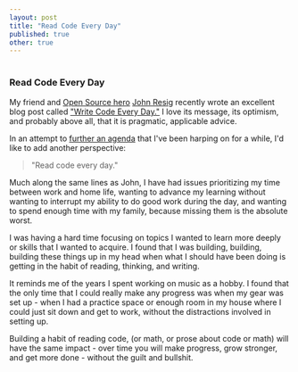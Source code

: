 ```yaml
---
layout: post
title: "Read Code Every Day"
published: true
other: true
---
```

# 
# 
### Read Code Every Day

My friend and <a href="https://github.com/jeresig">Open Source hero</a> <a href="http://twitter.com/jeresig">John Resig</a> recently wrote an excellent blog post called <a href="http://ejohn.org/blog/write-code-every-day/">"Write Code Every Day."</a> I love its message, its optimism, and probably above all, that it is pragmatic, applicable advice.

In an attempt to <a href="https://github.com/papers-we-love/papers-we-love">further an agenda</a> that I've been harping on for a while, I'd like to add another perspective:

> "Read code every day."

Much along the same lines as John, I have had issues prioritizing my time between work and home life, wanting to advance my learning without wanting to interrupt my ability to do good work during the day, and wanting to spend enough time with my family, because missing them is the absolute worst.

I was having a hard time focusing on topics I wanted to learn more deeply or skills that I wanted to acquire. I found that I was building, building, building these things up in my head when what I should have been doing is getting in the habit of reading, thinking, and writing.

It reminds me of the years I spent working on music as a hobby. I found that the only time that I could really make any progress was when my gear was set up - when I had a practice space or enough room in my house where I could just sit down and get to work, without the distractions involved in setting up.

Building a habit of reading code, (or math, or prose about code or math) will have the same impact - over time you will make progress, grow stronger, and get more done - without the guilt and bullshit.


